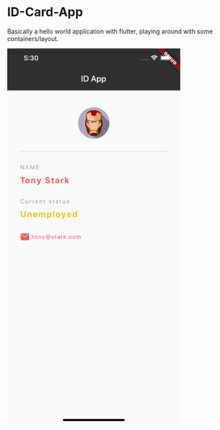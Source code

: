 # ID-Card-App

Basically a hello world application with flutter, playing around with some containers/layout.

<img src="docs/screenshot.png" alt="screenshot" width="400"/>
